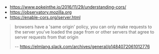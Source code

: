 - https://www.pokeinthe.io/2016/11/29/understanding-cors/
- https://observatory.mozilla.org
- https://enable-cors.org/server.html

>browsers have a 'same origin' policy, you can only make requests to the server you've loaded the page from or other servers that agree to server requests from that origin
>
>-- https://elmlang.slack.com/archives/general/p1484072061012776
